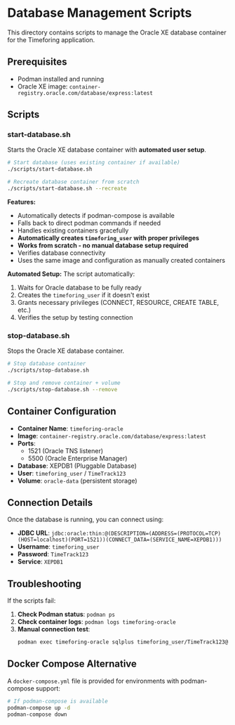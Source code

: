 # Database Management Scripts

This directory contains scripts to manage the Oracle XE database container for the Timeforing application.

## Prerequisites

- Podman installed and running
- Oracle XE image: `container-registry.oracle.com/database/express:latest`

## Scripts

### start-database.sh

Starts the Oracle XE database container with **automated user setup**.

```bash
# Start database (uses existing container if available)
./scripts/start-database.sh

# Recreate database container from scratch
./scripts/start-database.sh --recreate
```

**Features:**
- Automatically detects if podman-compose is available
- Falls back to direct podman commands if needed
- Handles existing containers gracefully
- **Automatically creates `timeforing_user` with proper privileges**
- **Works from scratch - no manual database setup required**
- Verifies database connectivity
- Uses the same image and configuration as manually created containers

**Automated Setup:**
The script automatically:
1. Waits for Oracle database to be fully ready
2. Creates the `timeforing_user` if it doesn't exist
3. Grants necessary privileges (CONNECT, RESOURCE, CREATE TABLE, etc.)
4. Verifies the setup by testing connection

### stop-database.sh

Stops the Oracle XE database container.

```bash
# Stop database container
./scripts/stop-database.sh

# Stop and remove container + volume
./scripts/stop-database.sh --remove
```

## Container Configuration

- **Container Name**: `timeforing-oracle`
- **Image**: `container-registry.oracle.com/database/express:latest`
- **Ports**: 
  - 1521 (Oracle TNS listener)
  - 5500 (Oracle Enterprise Manager)
- **Database**: XEPDB1 (Pluggable Database)
- **User**: `timeforing_user` / `TimeTrack123`
- **Volume**: `oracle-data` (persistent storage)

## Connection Details

Once the database is running, you can connect using:

- **JDBC URL**: `jdbc:oracle:thin:@(DESCRIPTION=(ADDRESS=(PROTOCOL=TCP)(HOST=localhost)(PORT=1521))(CONNECT_DATA=(SERVICE_NAME=XEPDB1)))`
- **Username**: `timeforing_user`
- **Password**: `TimeTrack123`
- **Service**: `XEPDB1`

## Troubleshooting

If the scripts fail:

1. **Check Podman status**: `podman ps`
2. **Check container logs**: `podman logs timeforing-oracle`
3. **Manual connection test**: 
   ```bash
   podman exec timeforing-oracle sqlplus timeforing_user/TimeTrack123@localhost:1521/XEPDB1
   ```

## Docker Compose Alternative

A `docker-compose.yml` file is provided for environments with podman-compose support:

```bash
# If podman-compose is available
podman-compose up -d
podman-compose down
```
